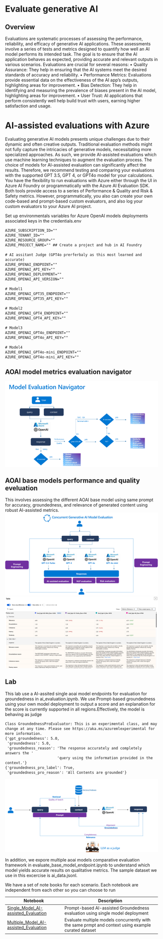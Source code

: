 # Evaluate generative AI
## Overview
Evaluations are systematic processes of assessing the performance, reliability, and efficacy of generative AI applications. These assessments involve a series of tests and metrics designed to quantify how well an AI model performs its intended task. The goal is to ensure that the AI application behaves as expected, providing accurate and relevant outputs in various scenarios.
Evaluations are crucial for several reasons:
•	Quality Assurance: They help in ensuring that the AI systems meet the desired standards of accuracy and reliability.
•	Performance Metrics: Evaluations provide essential data on the effectiveness of the AI app’s outputs, highlighting areas for improvement.
•	Bias Detection: They help in identifying and measuring the prevalence of biases present in the AI model, highlighting areas for improvement.
•	User Trust: AI applications that perform consistently well help build trust with users, earning higher satisfaction and usage.

# AI-assisted evaluations with Azure
Evaluating generative AI models presents unique challenges due to their dynamic and often creative outputs. Traditional evaluation methods might not fully capture the intricacies of generative models, necessitating more specialized approaches. As such, we provide AI-assisted evaluations which use machine learning techniques to augment the evaluation process. The choice of models for AI-assisted evaluation can significantly affect the results. Therefore, we recommend testing and comparing your evaluations with the supported GPT 3.5, GPT 4, or GPT4o model for your calculations.
You have the flexibility to run evaluations with Azure either through the UI in Azure AI Foundry or programmatically with the Azure AI Evaluation SDK. Both tools provide access to a series of Performance & Quality and Risk & Safety metrics. However, programmatically, you also can create your own code-based and prompt-based custom evaluators, and also log your custom evaluators to your Azure AI project.

Set up environmentals variables for Azure OpenAI models deployments associated keys in the credentials.env
```
AZURE_SUBSCRIPTION_ID=""
AZURE_TENANT_ID=""
AZURE_RESOURCE_GROUP=""
AZURE_PROJECT_NAME="" ## Create a project and hub in AI Foundry

# AI assitant Judge (GPT4o prerferbaly as this most learned and accurate)
AZURE_OPENAI_ENDPOINT=""
AZURE_OPENAI_API_KEY=""
AZURE_OPENAI_DEPLOYMENT=""
AZURE_OPENAI_API_VERSION=""

# Model1
AZURE_OPENAI_GPT35_ENDPOINT=""
AZURE_OPENAI_GPT35_API_KEY=""

# Model2
AZURE_OPENAI_GPT4_ENDPOINT=""
AZURE_OPENAI_GPT4_API_KEY=""

# Model3
AZURE_OPENAI_GPT4o_ENDPOINT=""
AZURE_OPENAI_GPT4o_API_KEY=""

# Model4
AZURE_OPENAI_GPT4o-mini_ENDPOINT=""
AZURE_OPENAI_GPT4o-mini_API_KEY=""
```
## AOAI model metrics evaluation navigator

![Metrics selection process](media/Model_Evaluation_Navigator.png)

## AOAI base models performance and quality eveluation 
This involves assessing the different AOAI base model using same prompt for accuracy, groundedness, and relevance of generated content using robust AI-assisted metrics.
![Comparative AOAI model evaluation framework](media/Concurrent_GenAI_Model_Evaluation.png)
![AOAI model performance and quality evaluators](media/base_model_compare_ai_assist.png)


## Lab
This lab use a AI-assited single aoai model endpoints for evaluation for groundedness in ai_evaluation.ipynb. We use Prompt-based groundedness using your own model deployment to output a score and an explanation for the score is currently supported in all regions.Effectively, the model is behaving as judge
```
Class GroundednessProEvaluator: This is an experimental class, and may change at any time. Please see https://aka.ms/azuremlexperimental for more information.
{'gpt_groundedness': 5.0,
 'groundedness': 5.0,
 'groundedness_reason': 'The response accurately and completely answers the '
                        'query using the information provided in the context.'}
{'groundedness_pro_label': True,
 'groundedness_pro_reason': 'All Contents are grounded'}
```

![Model evaluation using AI-assisted metrics using LLM as a Judge](media/LLM_judge.png)

In addition, we expore multiple aoai models comparative evaluation framework in evaluate_base_model_endpoint.ipynb to understand which model yields accurate results on qualitative metrics. The sample dataset we use in this excercise is ai_data.jsonl.

We have a set of note books for each scenario. Each notebook are independent from each other so you can choose to run 

| Notebook                                        | Description                                               |
|-------------------------------------------------|-----------------------------------------------------------|
|[Single_Model_AI-assisted_Evaluation](ai_evaluation.ipynb)     | Prompt-based AI-assisted Groundedness evaluation using single model deployment|
|[Multiple_Model_AI-assisted_Evaluation](evaluate_base_model_endpoint.ipynb) | Evaluate multiple models concurrently with the same prmpt and context using example curated dataset|
